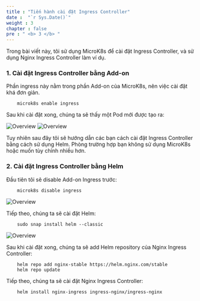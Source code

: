 ```yaml
---
title : "Tiến hành cài đặt Ingress Controller"
date :  "`r Sys.Date()`" 
weight : 3
chapter : false
pre : " <b> 3 </b> "
---
```


Trong bài viết này, tôi sử dụng MicroK8s để cài đặt Ingress Controller, và sử dụng Nginx Ingress Controller làm ví dụ.

### 1. Cài đặt Ingress Controller bằng Add-on
Phần ingress này nằm trong phần Add-on của MicroK8s, nên việc cài đặt khá đơn giản.

        microk8s enable ingress

Sau khi cài đặt xong, chúng ta sẽ thấy một Pod mới được tạo ra:

![Overview](/images/03.png)
![Overview](/images/04.png)

Tuy nhiên sau đây tôi sẽ hướng dẫn các bạn cách cài đặt Ingress Controller bằng cách sử dụng Helm.
Phòng trường hợp bạn không sử dụng MicroK8s hoặc muốn tùy chỉnh nhiều hơn.

### 2. Cài đặt Ingress Controller bằng Helm

Đầu tiên tôi sẽ disable Add-on Ingress trước:

        microk8s disable ingress

![Overview](/images/05.png)

Tiếp theo, chúng ta sẽ cài đặt Helm:

        sudo snap install helm --classic

![Overview](/images/06.png)

Sau khi cài đặt xong, chúng ta sẽ add Helm repository của Nginx Ingress Controller:

        helm repo add nginx-stable https://helm.nginx.com/stable
        helm repo update

Tiếp theo, chúng ta sẽ cài đặt Nginx Ingress Controller:

        helm install nginx-ingress ingress-nginx/ingress-nginx